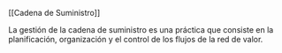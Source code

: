 [[Cadena de Suministro]]

La gestión de la cadena de suministro es una práctica que consiste en la planificación, organización y el control de los flujos de la red de valor. 